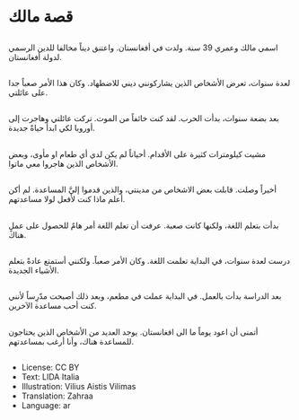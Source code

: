 # قصة مالك

##
اسمي مالك وعمري 39 سنة. ولدت في أفغانستان. واعتنق ديناً مخالفا للدين الرسمي لدولة أفغانستان.

##
لعدة سنوات، تعرض الأشخاص الذين يشاركونني ديني للاضطهاد. وكان هذا الأمر صعباً جدا على عائلتي.

##
بعد بضعة سنوات، بدأت الحرب. لقد كنت خائفاً من الموت. تركت عائلتي وهاجرت إلى أوروبا لكي ابدأ حياةً جديدة.

##
مشيت كيلومترات كثيرة على الأقدام. أحياناً لم يكن لدي أي طعام او مأوى، وبعض الأشخاص الذين هاجروا معي ماتوا.

##
أخيراً وصلت. قابلت بعض الاشخاص من مدينتي، والذين قدموا إليَّ المساعدة. لم أكن أعلم ماذا كنت لأفعل لولا مساعدتهم.

##
بدأت بتعلم اللغة، ولكنها كانت صعبة. عرفت أن تعلم اللغة أمر هامٌ للحصول على عملٍ هناك.

##
درست لعدة سنوات، في البداية تعلمت اللغة. وكان الأمر صعباً. ولكنني أستمتع عادةً بتعلم الأشياء الجديدة.

##
بعد الدراسة بدأت بالعمل. في البداية عملت في مطعم، وبعد ذلك أصبحت مدّرِساً لأنني كنت أحب مساعدة الآخرين.

##
أتمنى أن اعود يوماً ما الى افغانستان. يوجد العديد من الأشخاص الذين يحتاجون للمساعدة هناك، وأنا أرغب بمساعدتهم.

##
* License: CC BY
* Text: LIDA Italia
* Illustration: Vilius Aistis Vilimas
* Translation: Zahraa
* Language: ar
